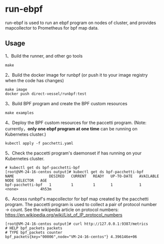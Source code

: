 # run-ebpf

run-ebpf is used to run an ebpf program on nodes of cluster, and provides mapcollector to Prometheus for bpf map data.

## Usage

1、Build the runner, and other go tools

```console
make
```

2、Build the docker image for runbpf (or push it to your image registry when the code has changes)

```console
make image
docker push direct-vessel/runbpf:test
```

3、Build BPF program and create  the BPF custom resources

```console
make examples
```

4、Deploy the BPF custom resources for  the paccetti program. (Note: currently，**only one ebpf program at one time** can be running on Kubernetes cluster.)

```console
kubectl apply -f pacchetti.yaml
```

5、Check the paccetti program's daemonset if has running on your Kubernetes cluster.  

```console
# kubectl get ds bpf-pacchetti-bpf
[root@VM-24-16-centos output]# kubectl get ds bpf-pacchetti-bpf
NAME                DESIRED   CURRENT   READY   UP-TO-DATE   AVAILABLE   NODE SELECTOR   AGE
bpf-pacchetti-bpf   1         1         1       1            1           <none>          4h53m
```

6、Access runbpf's mapcollector for bpf map created by the pacchetti program. The paccetti program is used to collect a pair of protocol number -> count.  See the wikipedia article on protocol numbers:  https://en.wikipedia.org/wiki/List_of_IP_protocol_numbers

```console
[root@VM-24-16-centos output]# curl http://127.0.0.1:9387/metrics
# HELP bpf_packets packets
# TYPE bpf_packets counter
bpf_packets{key="00006",node="VM-24-16-centos"} 4.396146e+06
```
